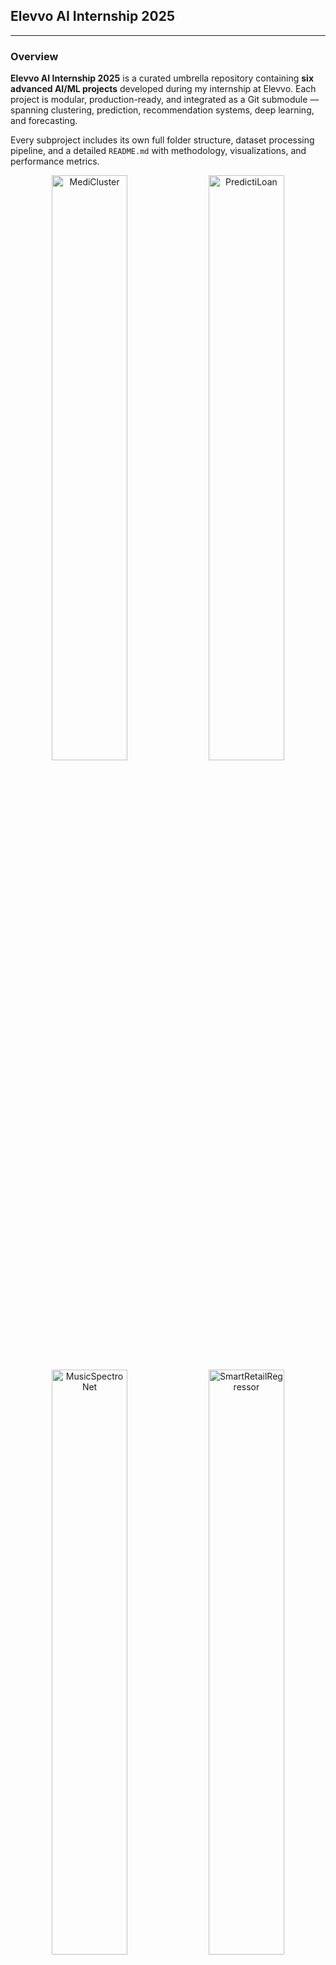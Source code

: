 ## Elevvo AI Internship 2025

---

### Overview

**Elevvo AI Internship 2025** is a curated umbrella repository containing **six advanced AI/ML projects** developed during my internship at Elevvo.
Each project is modular, production-ready, and integrated as a Git submodule — spanning clustering, prediction, recommendation systems, deep learning, and forecasting.

Every subproject includes its own full folder structure, dataset processing pipeline, and a detailed `README.md` with methodology, visualizations, and performance metrics.

<p align="center">
  <img src="https://github.com/user-attachments/assets/bd1b9599-6aa1-4bc4-8483-9645eb71598c" width="49%" alt="MediCluster">
  <img src="https://github.com/user-attachments/assets/d7f73d2d-63b7-4559-8534-aaf2244d7fad" width="49%" alt="PredictiLoan">
  <img src="https://github.com/user-attachments/assets/9c70cda3-dd4a-4f54-9557-af484d182792" width="49%" alt="MusicSpectroNet">
  <img src="https://github.com/user-attachments/assets/b9e05c58-8fd7-4e47-b21e-1e19aa52c5fe" width="49%" alt="SmartRetailRegressor">
  <img src="https://github.com/user-attachments/assets/64ec811e-d70d-4dfc-815b-30ee1da70a54" width="49%" alt="MovieMatch100K">
  <img src="https://github.com/user-attachments/assets/252feffe-5f2e-4be9-8cc6-0b14b2d49e19" width="49%" alt="DriveSafe-Sign-Detection">
</p>

---

## Included Projects

| Project                      | Description                                                                              | Link                                                                                   |
| ---------------------------- | ---------------------------------------------------------------------------------------- | -------------------------------------------------------------------------------------- |
| **MediCluster**              | Patient dataset clustering using **K-Means** & PCA for healthcare segmentation           | [MediCluster](https://github.com/YassienTawfikk/MediCluster)                           |
| **PredictiLoan**             | Loan approval prediction with **Logistic Regression** and **SVM**                        | [PredictiLoan](https://github.com/YassienTawfikk/PredictiLoan)                         |
| **MusicSpectroNet**          | GTZAN music genre classification — **XGBoost Tabular ML** vs. **CNN Spectrograms**       | [MusicSpectroNet](https://github.com/YassienTawfikk/MusicSpectroNet)                   |
| **SmartRetailRegressor**     | Walmart sales forecasting using **Random Forest** & **XGBoost**                          | [SmartRetailRegressor](https://github.com/YassienTawfikk/SmartRetailRegressor)         |
| **MovieMatch100K**           | Movie recommendation system — **User CF**, **Item CF**, and **SVD Matrix Factorization** | [MovieMatch100K](https://github.com/YassienTawfikk/MovieMatch100K)                     |
| **DriveSafe-Sign-Detection** | Traffic sign recognition — **Custom CNN** vs. **MobileNetV2 Baseline**                   | [DriveSafe-Sign-Detection](https://github.com/YassienTawfikk/DriveSafe-Sign-Detection) |

Each project is integrated as a **Git submodule**. To clone this repository and initialize all modules:

```bash
git clone --recurse-submodules git@github.com:YassienTawfikk/Elevvo-AI-Internship-2025.git
```

---

### Key Features

* **Healthcare Clustering (MediCluster/)**

  * Missing value handling, categorical encoding, scaling, PCA visualization
  * Optimized K-Means with stability and cluster metrics

* **Financial Risk Prediction (PredictiLoan/)**

  * Logistic Regression vs. SVM, SMOTE imbalance handling, ROC/PR analysis

* **Music Genre Classification (MusicSpectroNet/)**

  * Tabular ML (XGBoost) vs. CNN image-based learning
  * Feature importance analysis and spectrogram visualizations

* **Retail Sales Forecasting (SmartRetailRegressor/)**

  * Advanced feature engineering with date & holiday encodings
  * Random Forest vs. XGBoost regression performance comparison

* **Recommendation Systems (MovieMatch100K/)**

  * User-based CF, Item-based CF, SVD factorization
  * Precision\@K and Recall\@K evaluation metrics

* **Traffic Sign Recognition (DriveSafe-Sign-Detection/)**

  * Custom CNN architecture vs. frozen MobileNetV2 baseline
  * Dataset class distribution and comparative evaluation

---

### Setup Instructions

After cloning:

```bash
# Choose a project to explore
cd MediCluster  # or PredictiLoan, MusicSpectroNet, etc.

# Install dependencies
pip install -r requirements.txt

# Run the app or main script
python main.py
```

---

### Author

<div>
  <table align="center">
    <tr>
      <td align="center">
        <a href="https://github.com/YassienTawfikk" target="_blank">
          <img src="https://avatars.githubusercontent.com/u/126521373?v=4" width="120px;" alt="Yassien Tawfik"/><br/>
          <sub><b>Yassien Tawfik</b></sub>
        </a>
      </td>
    </tr>
  </table>
</div>

---
